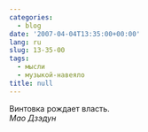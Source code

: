 ```yaml
---
categories:
  - blog
date: '2007-04-04T13:35:00+00:00'
lang: ru
slug: 13-35-00
tags:
  - мысли
  - музыкой-навеяло
title: null
---
```




Винтовка рождает власть.  
_Мао Дзэдун_